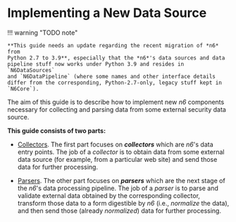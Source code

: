 # Implementing a New Data Source

!!! warning "TODO note"

    **This guide needs an update regarding the recent migration of *n6* from
    Python 2.7 to 3.9**, especially that the *n6*'s data sources and data
    pipeline stuff now works under Python 3.9 and resides in `N6DataSources`
    and `N6DataPipeline` (where some names and other interface details
    differ from the corresponding, Python-2.7-only, legacy stuff kept in
    `N6Core`).


The aim of this guide is to describe how to implement new *n6*
components necessary for collecting and parsing data from some
external security data source.

**This guide consists of two parts:**

* [Collectors](collectors/index.md).
  The first part focuses on ***collectors*** which are *n6*'s data entry
  points.  The job of a *collector* is to obtain data from some external
  data source (for example, from a particular web site) and send those
  data for further processing.

* [Parsers](parsers/index.md).
  The other part focuses on ***parsers*** which are the next stage of
  the *n6*'s data processing pipeline.  The job of a *parser* is to
  parse and validate external data obtained by the corresponding
  collector, transform those data to a form digestible by *n6* (i.e.,
  *normalize* the data), and then send those (already *normalized*)
  data for further processing.
